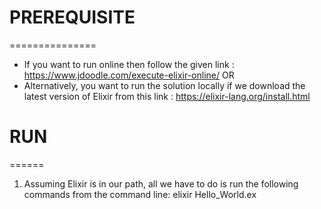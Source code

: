 # PREREQUISITE
===============
* If you want to run online then follow the given link : https://www.jdoodle.com/execute-elixir-online/
OR
* Alternatively, you want to run the solution locally if we download the latest version of Elixir from this link : https://elixir-lang.org/install.html 


# RUN
======
1. Assuming Elixir is in our path, all we have to do is run the following commands from the command line: elixir Hello_World.ex